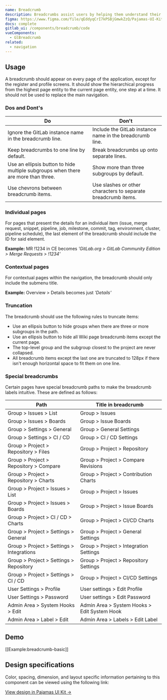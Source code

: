 ```yaml
---
name: Breadcrumb
description: Breadcrumbs assist users by helping them understand their current location in relation the rest of the application. Breadcrumbs use page hierarchy to facilitate discovery without taking up too much space.
figma: https://www.figma.com/file/qEddyqCrI7kPSBjGmwkZzQ/Pajamas-UI-Kit?node-id=425%3A5
docs: complete
gitlab_ui: /components/breadcrumb/code
vueComponents:
  - GlBreadcrumb
related:
  - navigation
---
```


## Usage

A breadcrumb should appear on every page of the application, except for the register and profile screens. It should show the hierarchical progress from the highest page entity to the current page entity, one step at a time. It should not be used to replace the main navigation.

### Dos and Dont's

| Do                                                      | Don't                                                                |
| ------------------------------------------------------- | -------------------------------------------------------------------- |
| Ignore the GitLab instance name in the breadcrumb line. | Include the GitLab instance name in the breadcrumb line.             |
| Keep breadcrumbs to one line by default.                | Break breadcrumbs up onto separate lines.                            |
| Use an ellipsis button to hide multiple subgroups when there are more than three. | Show more than three subgroups by default. |
| Use chevrons between breadcrumb items.                  | Use slashes or other characters to separate breadcrumb items.        |

### Individual pages

For pages that present the details for an individual item (issue, merge request, snippet, pipeline, job, milestone, commit, tag, environment, cluster, pipeline schedule), the last element of the breadcrumb should include the ID for said element.

**Example:** MR !1234 in CE becomes _'GitLab.org > GitLab Community Edition > Merge Requests > !1234'_

### Contextual pages

For contextual pages within the navigation, the breadcrumb should only include the submenu title.

**Example:** Overview > Details becomes just _'Details'_

### Truncation

The breadcrumb should use the following rules to truncate items:

- Use an ellipsis button to hide groups when there are three or more subgroups in the path.
- Use an ellipsis button to hide all Wiki page breadcrumb items except the current page.
- The top-level group and the subgroup closest to the project are never collapsed.
- All breadcrumb items except the last one are truncated to 128px if there isn't enough horizontal space to fit them on one line.

### Special breadcrumbs

Certain pages have special breadcrumb paths to make the breadcrumb labels intuitive. These are defined as follows:

| Path                                      | Title in breadcrumb                          |
| ----------------------------------------- | -------------------------------------------- |
| Group > Issues > List                     | Group > Issues                               |
| Group > Issues > Boards                   | Group > Issue Boards                         |
| Group > Settings > General                | Group > General Settings                     |
| Group > Settings > CI / CD                | Group > CI / CD Settings                     |
| Group > Project > Repository > Files      | Group > Project > Repository                 |
| Group > Project > Repository > Compare    | Group > Project > Compare Revisions          |
| Group > Project > Repository > Charts     | Group > Project > Contribution Charts        |
| Group > Project > Issues > List           | Group > Project > Issues                     |
| Group > Project > Issues > Boards         | Group > Project > Issue Boards               |
| Group > Project > CI / CD > Charts        | Group > Project > CI/CD Charts               |
| Group > Project > Settings > General      | Group > Project > General Settings           |
| Group > Project > Settings > Integrations | Group > Project > Integration Settings       |
| Group > Project > Settings > Repository   | Group > Project > Repository Settings        |
| Group > Project > Settings > CI / CD      | Group > Project > CI/CD Settings             |
| User Settings > Profile                   | User settings > Edit Profile                 |
| User Settings > Password                  | User settings > Edit Password                |
| Admin Area > System Hooks > Edit          | Admin Area > System Hooks > Edit System Hook |
| Admin Area > Label > Edit                 | Admin Area > Labels > Edit Label             |

## Demo

[[Example:breadcrumb-basic]]

## Design specifications

Color, spacing, dimension, and layout specific information pertaining to this component can be viewed using the following link:

[View design in Pajamas UI Kit →](https://www.figma.com/file/qEddyqCrI7kPSBjGmwkZzQ/Pajamas-UI-Kit-Beta?node-id=2560%3A2230)
